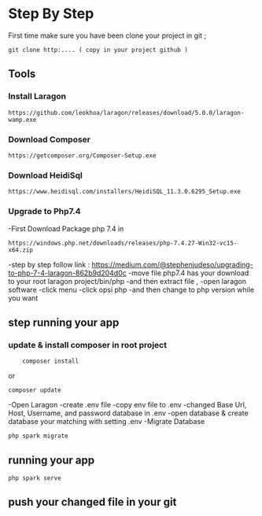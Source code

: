 # Step By Step
First time make sure you have been clone your project in git ;
```
git clone http:.... ( copy in your project github )
```

## Tools


### Install Laragon
```
https://github.com/leokhoa/laragon/releases/download/5.0.0/laragon-wamp.exe
```


### Download Composer
```
https://getcomposer.org/Composer-Setup.exe
```


### Download HeidiSql
```
https://www.heidisql.com/installers/HeidiSQL_11.3.0.6295_Setup.exe
```



### Upgrade to Php7.4
-First Download Package php 7.4 in 
```
https://windows.php.net/downloads/releases/php-7.4.27-Win32-vc15-x64.zip
```

-step by step follow link : https://medium.com/@stephenjudeso/upgrading-to-php-7-4-laragon-862b9d204d0c
-move file php7.4 has your download to your root laragon project/bin/php
-and then extract file ,
-open laragon software 
-click menu
-click opsi php 
-and then change to php version while you want

## step running your app
### update & install composer in root project
```
    composer install
```

or

```
composer update
```


-Open Laragon
-create .env file
-copy env file to .env
-changed  Base Url, Host, Username, and password database in .env
-open database & create database your matching with setting .env
-Migrate Database
```
php spark migrate
```

## running your app
```
php spark serve
```



## push your changed file in your git
